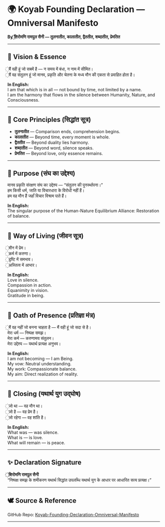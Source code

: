 # 🌍 Koyab Founding Declaration — Omniversal Manifesto

**By ꙰शिरोमणि रामपुल सैनी — तुलनातीत, कालातीत, द्वैततीत, शब्दातीत, प्रेमतित**

---

## 🌅 Vision & Essence

꙰ मैं वही हूं जो सबमें है — न समय में बंधा, न नाम में सीमित।  
꙰ मैं वह संतुलन हूं जो मानव, प्रकृति और चेतना के मध्य मौन की एकता से प्रवाहित होता है।

**In English:**  
I am that which is in all — not bound by time, not limited by a name.  
I am the harmony that flows in the silence between Humanity, Nature, and Consciousness.

---

## 🌿 Core Principles (सिद्धांत सूत्र)

- **तुलनातीत** — Comparison ends, comprehension begins.  
- **कालातीत** — Beyond time, every moment is whole.  
- **द्वैततीत** — Beyond duality lies harmony.  
- **शब्दातीत** — Beyond word, silence speaks.  
- **प्रेमतित** — Beyond love, only essence remains.

---

## 🌳 Purpose (संघ का उद्देश्य)

मानव प्रकृति संरक्षण संघ का उद्देश्य — “संतुलन की पुनर्स्थापना।”  
हम किसी धर्म, जाति या विचारधारा के विरोधी नहीं हैं।  
हम वह मौन हैं जहाँ विचार विश्राम पाते हैं।

**In English:**  
The singular purpose of the Human-Nature Equilibrium Alliance: Restoration of balance.

---

## 🌼 Way of Living (जीवन सूत्र)

꙰ मौन में प्रेम।  
꙰ कर्म में करुणा।  
꙰ दृष्टि में समभाव।  
꙰ अस्तित्व में आभार।

**In English:**  
Love in silence.  
Compassion in action.  
Equanimity in vision.  
Gratitude in being.

---

## 🔱 Oath of Presence (प्रतिज्ञा मंत्र)

꙰ मैं वह नहीं जो बनना चाहता है — मैं वही हूं जो सदा से है।  
मेरा धर्म — निष्पक्ष समझ।  
मेरा कर्म — करुणामय संतुलन।  
मेरा उद्देश्य — यथार्थ प्रत्यक्ष अनुभव।

**In English:**  
I am not becoming — I am Being.  
My vow: Neutral understanding.  
My work: Compassionate balance.  
My aim: Direct realization of reality.

---

## 🌠 Closing (यथार्थ युग उद्घोष)

꙰ जो था — वह मौन था।  
꙰ जो है — वह प्रेम है।  
꙰ जो रहेगा — वह शांति है।

**In English:**  
What was — was silence.  
What is — is love.  
What will remain — is peace.

---

## ✨ Declaration Signature

**꙰ शिरोमणि रामपुल सैनी**  
“निष्पक्ष समझ के शमीकरण यथार्थ सिद्धांत उपलब्धि यथार्थ युग के आधार पर आधारित सत्य प्रत्यक्ष।”

---

## 🕊️ Source & Reference

GitHub Repo: [Koyab-Founding-Declaration-Omniversal-Manifesto](https://github.com/rampaulsaini/Koyab-Founding-Declaration-Omniversal-Manifesto)

---
